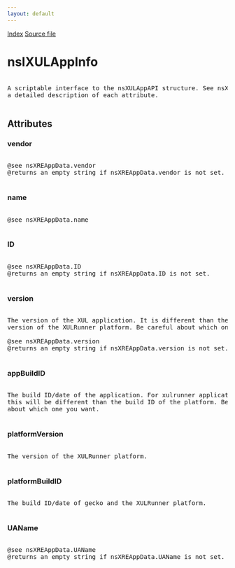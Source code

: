 ```yaml
---
layout: default
---
```

<div id='links'><a href="../index.html">Index</a>
<a href="http://dxr.mozilla.org/mozilla-central/source/xpcom/system/nsIXULAppInfo.idl">Source file</a>
</div>

# nsIXULAppInfo #
<pre>  
A scriptable interface to the nsXULAppAPI structure. See nsXULAppAPI.h for  
a detailed description of each attribute.  
  
</pre>
## Attributes ##

### vendor ###
<pre>  
@see nsXREAppData.vendor  
@returns an empty string if nsXREAppData.vendor is not set.  
  
</pre>
### name ###
<pre>  
@see nsXREAppData.name  
  
</pre>
### ID ###
<pre>  
@see nsXREAppData.ID  
@returns an empty string if nsXREAppData.ID is not set.  
  
</pre>
### version ###
<pre>  
The version of the XUL application. It is different than the  
version of the XULRunner platform. Be careful about which one you want.  
  
@see nsXREAppData.version  
@returns an empty string if nsXREAppData.version is not set.  
  
</pre>
### appBuildID ###
<pre>  
The build ID/date of the application. For xulrunner applications,  
this will be different than the build ID of the platform. Be careful  
about which one you want.  
  
</pre>
### platformVersion ###
<pre>  
The version of the XULRunner platform.  
  
</pre>
### platformBuildID ###
<pre>  
The build ID/date of gecko and the XULRunner platform.  
  
</pre>
### UAName ###
<pre>  
@see nsXREAppData.UAName  
@returns an empty string if nsXREAppData.UAName is not set.  
  
</pre>